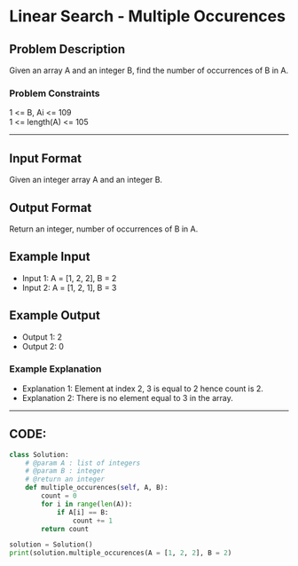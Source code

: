# Linear Search - Multiple Occurences

## Problem Description
Given an array A and an integer B, find the number of occurrences of B in A.

### Problem Constraints
1 <= B, Ai <= 109 </br>
1 <= length(A) <= 105

---

## Input Format
Given an integer array A and an integer B.

## Output Format
Return an integer, number of occurrences of B in A.

## Example Input
 - Input 1:
   A = [1, 2, 2], B = 2 
 - Input 2:
   A = [1, 2, 1], B = 3 

## Example Output
 - Output 1:
   2
 - Output 2:
   0

### Example Explanation
- Explanation 1:
  Element at index 2, 3 is equal to 2 hence count is 2.
- Explanation 2:
  There is no element equal to 3 in the array.

---

## CODE:

```python
class Solution:
    # @param A : list of integers
    # @param B : integer
    # @return an integer
    def multiple_occurences(self, A, B):
        count = 0
        for i in range(len(A)):
            if A[i] == B:
                count += 1
        return count

solution = Solution()
print(solution.multiple_occurences(A = [1, 2, 2], B = 2)
```
